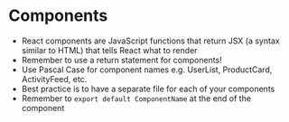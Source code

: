 # Components

- React components are JavaScript functions that return JSX (a syntax similar to HTML) that tells React what to render
- Remember to use a return statement for components!
- Use Pascal Case for component names e.g. UserList, ProductCard, ActivityFeed, etc.
- Best practice is to have a separate file for each of your components
- Remember to <code>export default ComponentName</code> at the end of the component
